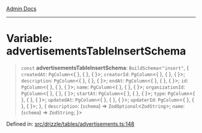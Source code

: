 [Admin Docs](/)

***

# Variable: advertisementsTableInsertSchema

> `const` **advertisementsTableInsertSchema**: `BuildSchema`\<`"insert"`, \{ `createdAt`: `PgColumn`\<\{ \}, \{ \}, \{ \}\>; `creatorId`: `PgColumn`\<\{ \}, \{ \}, \{ \}\>; `description`: `PgColumn`\<\{ \}, \{ \}, \{ \}\>; `endAt`: `PgColumn`\<\{ \}, \{ \}, \{ \}\>; `id`: `PgColumn`\<\{ \}, \{ \}, \{ \}\>; `name`: `PgColumn`\<\{ \}, \{ \}, \{ \}\>; `organizationId`: `PgColumn`\<\{ \}, \{ \}, \{ \}\>; `startAt`: `PgColumn`\<\{ \}, \{ \}, \{ \}\>; `type`: `PgColumn`\<\{ \}, \{ \}, \{ \}\>; `updatedAt`: `PgColumn`\<\{ \}, \{ \}, \{ \}\>; `updaterId`: `PgColumn`\<\{ \}, \{ \}, \{ \}\>; \}, \{ `description`: (`schema`) => `ZodOptional`\<`ZodString`\>; `name`: (`schema`) => `ZodString`; \}\>

Defined in: [src/drizzle/tables/advertisements.ts:148](https://github.com/Sourya07/talawa-api/blob/cfbd515d04ffba748b09232a33807f1845dd1878/src/drizzle/tables/advertisements.ts#L148)
